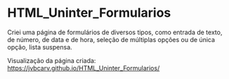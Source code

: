 # HTML_Uninter_Formularios
Criei uma página de formulários de diversos tipos, como entrada de texto, de número, de data e de hora, seleção de múltiplas opções ou de única opção, lista suspensa.

Visualização da página criada: https://jvbcarv.github.io/HTML_Uninter_Formularios/ 
